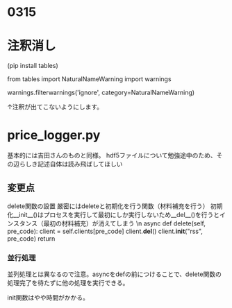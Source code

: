 # 0315

# 注釈消し

(pip install tables)

from tables import NaturalNameWarning
import warnings

warnings.filterwarnings('ignore', category=NaturalNameWarning)

↑注釈が出てこないようにします。

# price_logger.py

基本的には吉田さんのものと同様。
hdf5ファイルについて勉強途中のため、その辺らしき記述自体は読み飛ばしてほしい

## 変更点
delete関数の設置
厳密にはdeleteと初期化を行う関数（材料補充を行う）
初期化__init__()はプロセスを実行して最初にしか実行しないため__del__()を行うとインスタンス（最初の材料補充）が消えてしまう
\n
async def delete(self, pre_code):
        client = self.clients[pre_code]
        client.__del__()
        client.__init__("rss", pre_code)
        return
 
 ### 並行処理
 
 並列処理とは異なるので注意。asyncをdefの前につけることで、delete関数の処理完了を待たずに他の処理を実行できる。
 
init関数はやや時間がかかる。
